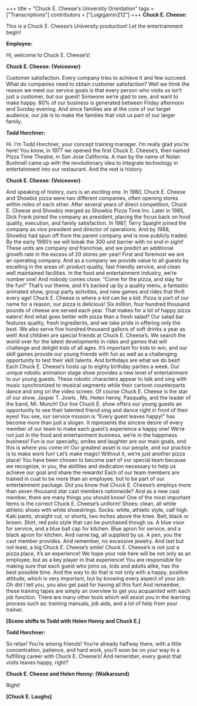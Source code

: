 +++
title = "Chuck E. Cheese's University Orientation"
tags = ["Transcriptions"]
contributors = ["Luigigamin212"]
+++
**Chuck E. Cheese:**

This is a Chuck E. Cheese’s University production! Let the entertrainment begin!

**Employee:**

Hi, welcome to Chuck  E. Cheese’s!

**Chuck E. Cheese: (Voiceover)**

Customer satisfaction. Every company  tries to achieve it and few succeed. What do companies need to obtain customer satisfaction?  Well we think the reason we meet our service goals is that every person who visits us isn’t just a customer, but our guest! Someone we’re glad to see, and want to make happy. 80% of our business is generated between Friday afternoon and Sunday evening. And since families are at the core of our target audience, our job is to make the families that visit us part of our larger family.

**Todd Horchner:**

Hi. I’m Todd Horchner, your concept training manager. I’m really glad you’re here! You know, in 1977 we opened the first Chuck E. Cheese’s, then named Pizza Time Theatre, in San Jose California. A man by the name of Nolan Bushnell came up with the revolutionary idea to integrate technology in entertainment into our restaurant. And the rest is history.

**Chuck E. Cheese: (Voiceover)**

And speaking of history, ours is an exciting one. In 1980, Chuck E. Cheese and Showbiz pizza were two different companies, often opening stores within miles of each other. After several years of direct competition, Chuck E. Cheese and Showbiz merged as Showbiz Pizza Time Inc. Later in 1985, Dick Frank joined the company as president, placing the focus back on food quality, execution, and family satisfaction. In 1987, Terry Spaight joined the company as vice president and director of operations. And by 1988, Showbiz had spun off from the parent company and is now publicly traded. By the early 1990’s  we will break the 300 unit barrier with no end in sight! These units are company *and* franchise, and we predict an additional growth rate in the excess of 20 stores per year! First and foremost we are an operating company. And as a company we provide value to all guests by excelling in the areas of: product quality, fast friendly service, and clean well maintained facilities. In the food and entertainment industry, we’re number one! And nobody comes close. “Come for the pizza, and stay for the fun!” That’s our theme, and it’s backed up by a quality menu, a fantastic animated show, group party activities, and new games and rides that thrill every age! Chuck E. Cheese is where a kid can be a kid. Pizza is part of our name for a reason, our pizza is delicious! Six million, four  hundred thousand pounds of cheese are served each year. That makes for a lot  of happy pizza eaters! And what goes better with pizza than a fresh salad? Our salad bar features quality, fresh ingredients, and we take pride in offering only the best. We also serve five hundred thousand gallons of soft drinks a year as well! And children are special friends at Chuck E. Cheese’s. We search the world over for the latest developments in rides and games that will challenge and delight kids of all ages. It’s important for kids to win, and our skill games provide our young friends with fun as well as a challenging opportunity to test their skill talents. And birthdays are what  we do  best! Each Chuck E. Cheese’s hosts up to eighty birthday parties a week. Our unique robotic animation stage show provides a new level of entertainment to our young guests. These robotic characters appear to talk and sing with music synchronized to musical segments while their cartoon counterparts dance and sing on the video screen. Of course Chuck E. Cheese is the star of our show, Jasper T. Jowls , Ms. Helen henny, Pasqually, and the leader of the band, Mr. Munch! Our  live Chuck E. show offers our young guests an opportunity to see their talented friend sing and dance right in front of their eyes! You see, our service mission is “Every guest leaves happy!” has become more than just a slogan. It  represents the sincere desire of every member of our team to make each guest’s experience a happy one! We’re not  just in the food and entertainment business, we’re in the happiness business! Fun is our specialty, smiles and laughter are our main goals, and this is where you come in! Our  greatest  asset is our people, and our practice is to make work fun! Let’s make magic! Without it, we’re just another pizza place! You have been chosen to become part of  our special team because we recognize, in you, the abilities and dedication necessary to help us achieve our goal  and share the rewards! Each of our team members are trained in coat to be more than an employee, but to be part of our entertainment package. Did you know that Chuck E. Cheese’s employs more than seven thousand star  cast members nationwide? And as a new cast member, there are many things you should know! One of the most important items is the correct Chuck E. Cheese’s uniform! Shoes: clean, all white athletic shoes with white shoestrings. Socks: white, athletic style, calf high. Kaki pants, straight cut, or shorts, two inches above the knee. Belt, black or brown. Shirt, red polo style that can be purchased though us. A blue visor for service, and a blue ball cap for kitchen. Blue apron for service, and a black apron for kitchen. And name tag, all supplied by us. A pen, you the cast member provides. And remember, no excessive jewelry. And last but not least, a big Chuck E. Cheese’s smile! Chuck E. Cheese’s is not just a pizza place, it’s an experience! We hope your role here will be not only as an employee, but as a key player in that experience! You are responsible for making sure that each guest who joins us, kids and adults alike, has the best possible time. And the way to do that is not only with a happy, positive attitude, which is very important, but by knowing every aspect of your job. Oh did I tell you, you also get paid for having all this fun! And remember, these training tapes are simply an overview to get you acquainted with each job function. There are many other tools which will assist you in the learning process such as: training manuals,  job aids,  and a lot of  help from your trainer. 

**[Scene shifts to Todd with Helen Henny and Chuck E.]**

**Todd Horchner:**

So relax! You’re among  friends! You’re already halfway there, with a little concentration, patience, and hard work, you’ll soon be on your way to a fulfilling career with Chuck E. Cheese’s! And remember, every guest that visits leaves happy, right?

**Chuck E. Cheese and Helen Henny: (Walkaround)**

Right!

**[Chuck E.  Laughs]**
